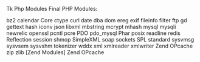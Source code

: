 Tk Php Modules
Final PHP Modules:

bz2
calendar
Core
ctype
curl
date
dba
dom
ereg
exif
fileinfo
filter
ftp
gd
gettext
hash
iconv
json
libxml
mbstring
mcrypt
mhash
mysql
mysqli
newrelic
openssl
pcntl
pcre
PDO
pdo_mysql
Phar
posix
readline
redis
Reflection
session
shmop
SimpleXML
soap
sockets
SPL
standard
sysvmsg
sysvsem
sysvshm
tokenizer
wddx
xml
xmlreader
xmlwriter
Zend OPcache
zip
zlib
[Zend Modules]
Zend OPcache
